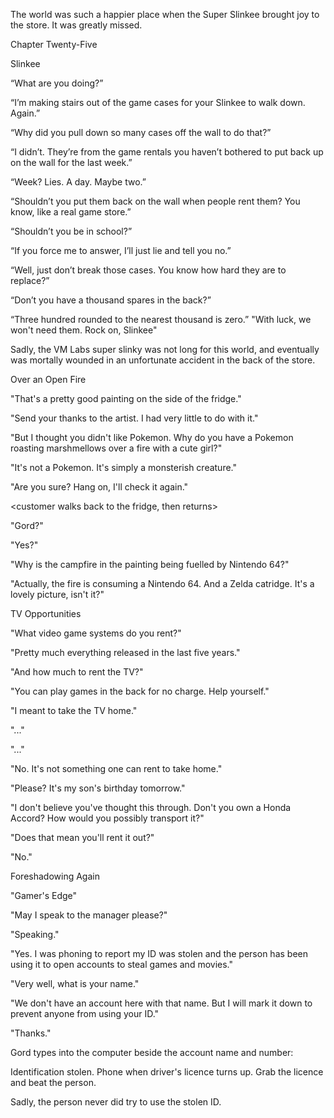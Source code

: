 
 

 

 

 

 

 

 

 

 

 




 The world was such a happier place when the Super Slinkee brought joy to the store.  It was greatly missed.













Chapter Twenty-Five


Slinkee

“What are you doing?”

“I’m making stairs out of the game cases for your Slinkee to walk down. Again.”

“Why did you pull down so many cases off the wall to do that?”

“I didn’t. They’re from the game rentals you haven’t bothered to put back up on the wall for the last week.”

“Week? Lies. A day. Maybe two.”

“Shouldn’t you put them back on the wall when people rent them? You know, like a real game store.”

“Shouldn’t you be in school?”

“If you force me to answer, I’ll just lie and tell you no.”

“Well, just don’t break those cases. You know how hard they are to replace?”

“Don’t you have a thousand spares in the back?”

“Three hundred rounded to the nearest thousand is zero.”
"With luck, we won't need them.  Rock on, Slinkee"

Sadly, the VM Labs super slinky was not long for this world, and eventually was mortally wounded in an unfortunate accident in the back of the store.

 

Over an Open Fire

"That's a pretty good painting on the side of the fridge."

"Send your thanks to the artist. I had very little to do with it."

"But I thought you didn't like Pokemon. Why do you have a Pokemon roasting marshmellows over a fire with a cute girl?"

"It's not a Pokemon. It's simply a monsterish creature."

"Are you sure? Hang on, I'll check it again."

<customer walks back to the fridge, then returns>

"Gord?"

"Yes?"

"Why is the campfire in the painting being fuelled by Nintendo 64?"

"Actually, the fire is consuming a Nintendo 64. And a Zelda catridge. It's a lovely picture, isn't it?"




TV Opportunities

"What video game systems do you rent?"

"Pretty much everything released in the last five years."

"And how much to rent the TV?"

"You can play games in the back for no charge. Help yourself."

"I meant to take the TV home."

"..."

"..."

"No. It's not something one can rent to take home."

"Please? It's my son's birthday tomorrow."

"I don't believe you've thought this through. Don't you own a Honda Accord? How would you possibly transport it?"

"Does that mean you'll rent it out?"

"No."
 

Foreshadowing Again

<ring>
"Gamer's Edge"

"May I speak to the manager please?"

"Speaking."

"Yes.  I was phoning to report my ID was stolen and the person has been using it to open accounts to steal games and movies."

"Very well, what is your name."

<customer provides name>

"We don't have an account here with that name.  But I will mark it down to prevent anyone from using your ID."

"Thanks."

Gord types into the computer beside the account name and number:

Identification stolen.  Phone when driver's licence turns up.  Grab the licence and beat the person.

Sadly, the person never did try to use the stolen ID.



 

 

 

 
 